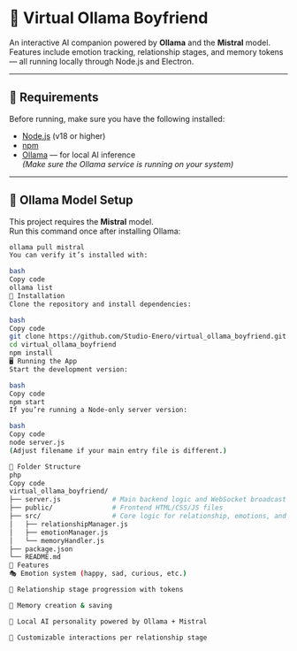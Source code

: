 # 💞 Virtual Ollama Boyfriend

An interactive AI companion powered by **Ollama** and the **Mistral** model.  
Features include emotion tracking, relationship stages, and memory tokens — all running locally through Node.js and Electron.

---

## 🧰 Requirements

Before running, make sure you have the following installed:

- [Node.js](https://nodejs.org/) (v18 or higher)
- [npm](https://www.npmjs.com/)
- [Ollama](https://ollama.com/download) — for local AI inference  
  *(Make sure the Ollama service is running on your system)*

---

## 🧠 Ollama Model Setup

This project requires the **Mistral** model.  
Run this command once after installing Ollama:

```bash
ollama pull mistral
You can verify it’s installed with:

bash
Copy code
ollama list
🚀 Installation
Clone the repository and install dependencies:

bash
Copy code
git clone https://github.com/Studio-Enero/virtual_ollama_boyfriend.git
cd virtual_ollama_boyfriend
npm install
🖥️ Running the App
Start the development version:

bash
Copy code
npm start
If you’re running a Node-only server version:

bash
Copy code
node server.js
(Adjust filename if your main entry file is different.)

🧩 Folder Structure
php
Copy code
virtual_ollama_boyfriend/
├── server.js             # Main backend logic and WebSocket broadcast
├── public/               # Frontend HTML/CSS/JS files
├── src/                  # Core logic for relationship, emotions, and memory
│   ├── relationshipManager.js
│   ├── emotionManager.js
│   └── memoryHandler.js
├── package.json
└── README.md
💖 Features
🎭 Emotion system (happy, sad, curious, etc.)

💞 Relationship stage progression with tokens

🧠 Memory creation & saving

🧍 Local AI personality powered by Ollama + Mistral

💌 Customizable interactions per relationship stage

